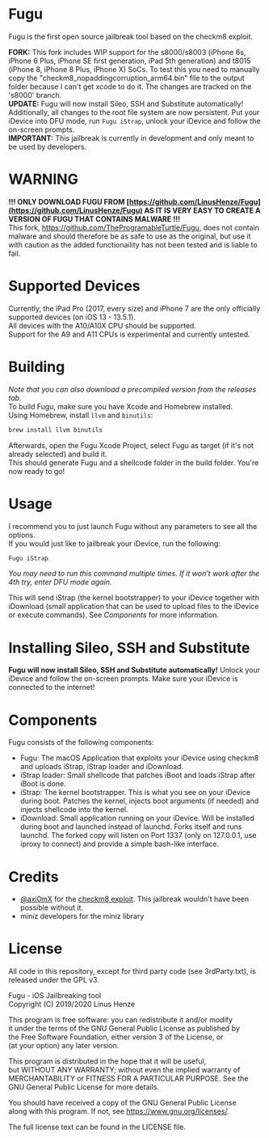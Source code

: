 # Fugu
Fugu is the first open source jailbreak tool based on the checkm8 exploit.  

__FORK:__ This fork includes WIP support for the s8000/s8003 (iPhone 6s, iPhone 6 Plus, iPhone SE first generation, iPad 5th generation) and t8015 (iPhone 8, iPhone 8 Plus, iPhone X) SoCs. To test this you need to manually copy the "checkm8_nopaddingcorruption_arm64.bin" file to the output folder because I can't get xcode to do it. The changes are tracked on the 's8000' branch.  
__UPDATE:__ Fugu will now install Sileo, SSH and Substitute automatically! Additionally, all changes to the root file system are now persistent. Put your iDevice into DFU mode, run `Fugu iStrap`, unlock your iDevice and follow the on-screen prompts.  
__IMPORTANT:__ This jailbreak is currently in development and only meant to be used by developers.  

# WARNING
**!!! ONLY DOWNLOAD FUGU FROM [https://github.com/LinusHenze/Fugu](https://github.com/LinusHenze/Fugu) AS IT IS VERY EASY TO CREATE A VERSION OF FUGU THAT CONTAINS MALWARE !!!**  
This fork, https://github.com/TheProgramableTurtle/Fugu, does not contain malware and should therefore be as safe to use as the original, but use it with caution as the added functionaility has not been tested and is liable to fail.  

# Supported Devices
Currently, the iPad Pro (2017, every size) and iPhone 7 are the only officially supported devices (on iOS 13 - 13.5.1).  
All devices with the A10/A10X CPU should be supported.  
Support for the A9 and A11 CPUs is experimental and currently untested.  

# Building
_Note that you can also download a precompiled version from the releases tab._  
To build Fugu, make sure you have Xcode and Homebrew installed.  
Using Homebrew, install `llvm` and `binutils`:
```bash
brew install llvm binutils
```
Afterwards, open the Fugu Xcode Project, select Fugu as target (if it's not already selected) and build it.  
This should generate Fugu and a shellcode folder in the build folder. You're now ready to go!

# Usage
I recommend you to just launch Fugu without any parameters to see all the options.  
If you would just like to jailbreak your iDevice, run the following:
```bash
Fugu iStrap
```
_You may need to run this command multiple times. If it won't work after the 4th try, enter DFU mode again._  

This will send iStrap (the kernel bootstrapper) to your iDevice together with iDownload (small application that can be used to upload files to the iDevice or execute commands). See _Components_ for more information.

# Installing Sileo, SSH and Substitute
**Fugu will now install Sileo, SSH and Substitute automatically!** Unlock your iDevice and follow the on-screen prompts. Make sure your iDevice is connected to the internet!

# Components
Fugu consists of the following components:
* Fugu: The macOS Application that exploits your iDevice using checkm8 and uploads iStrap, iStrap loader and iDownload.
* iStrap loader: Small shellcode that patches iBoot and loads iStrap after iBoot is done.
* iStrap: The kernel bootstrapper. This is what you see on your iDevice during boot. Patches the kernel, injects boot arguments (if needed) and injects shellcode into the kernel.
* iDownload: Small application running on your iDevice. Will be installed during boot and launched instead of launchd. Forks itself and runs launchd. The forked copy will listen on Port 1337 (only on 127.0.0.1, use iproxy to connect) and provide a simple bash-like interface.

# Credits
* [@axi0mX](https://twitter.com/axi0mx) for the [checkm8 exploit](https://github.com/axi0mX/ipwndfu). This jailbreak wouldn't have been possible without it.
* miniz developers for the miniz library

# License
All code in this repository, except for third party code (see 3rdParty.txt), is released under the GPL v3.  

Fugu - iOS Jailbreaking tool  
Copyright (C) 2019/2020 Linus Henze  

This program is free software: you can redistribute it and/or modify  
it under the terms of the GNU General Public License as published by  
the Free Software Foundation, either version 3 of the License, or  
(at your option) any later version.  

This program is distributed in the hope that it will be useful,  
but WITHOUT ANY WARRANTY; without even the implied warranty of  
MERCHANTABILITY or FITNESS FOR A PARTICULAR PURPOSE.  See the  
GNU General Public License for more details.  

You should have received a copy of the GNU General Public License  
along with this program.  If not, see <https://www.gnu.org/licenses/>.  

The full license text can be found in the LICENSE file.
